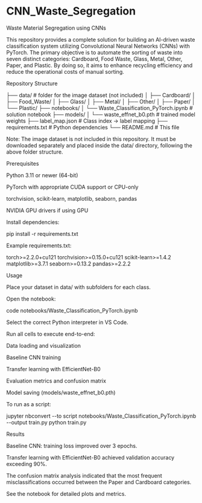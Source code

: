 # CNN_Waste_Segregation
Waste Material Segregation using CNNs

This repository provides a complete solution for building an AI-driven waste classification system utilizing Convolutional Neural Networks (CNNs) with PyTorch. The primary objective is to automate the sorting of waste into seven distinct categories: Cardboard, Food Waste, Glass, Metal, Other, Paper, and Plastic. By doing so, it aims to enhance recycling efficiency and reduce the operational costs of manual sorting.

Repository Structure

├── data/                        # folder for the image dataset (not included)
│   ├── Cardboard/
│   ├── Food_Waste/
│   ├── Glass/
│   ├── Metal/
│   ├── Other/
│   ├── Paper/
│   └── Plastic/
├── notebooks/
│   └── Waste_Classification_PyTorch.ipynb   # solution notebook
├── models/
│   └── waste_effnet_b0.pth      # trained model weights
├── label_map.json               # Class index → label mapping
├── requirements.txt             # Python dependencies
└── README.md                    # This file

Note: The image dataset is not included in this repository. It must be downloaded separately and placed inside the data/ directory, following the above folder structure.

Prerequisites

Python 3.11 or newer (64-bit)

PyTorch with appropriate CUDA support or CPU-only

torchvision, scikit-learn, matplotlib, seaborn, pandas

NVIDIA GPU drivers if using GPU

Install dependencies:

pip install -r requirements.txt

Example requirements.txt:

torch>=2.2.0+cu121
torchvision>=0.15.0+cu121
scikit-learn>=1.4.2
matplotlib>=3.7.1
seaborn>=0.13.2
pandas>=2.2.2

Usage

Place your dataset in data/ with subfolders for each class.

Open the notebook:

code notebooks/Waste_Classification_PyTorch.ipynb

Select the correct Python interpreter in VS Code.

Run all cells to execute end-to-end:

Data loading and visualization

Baseline CNN training

Transfer learning with EfficientNet-B0

Evaluation metrics and confusion matrix

Model saving (models/waste_effnet_b0.pth)

To run as a script:

jupyter nbconvert --to script notebooks/Waste_Classification_PyTorch.ipynb --output train.py
python train.py

Results

Baseline CNN: training loss improved over 3 epochs.

Transfer learning with EfficientNet-B0 achieved validation accuracy exceeding 90%.

The confusion matrix analysis indicated that the most frequent misclassifications occurred between the Paper and Cardboard categories.

See the notebook for detailed plots and metrics.




